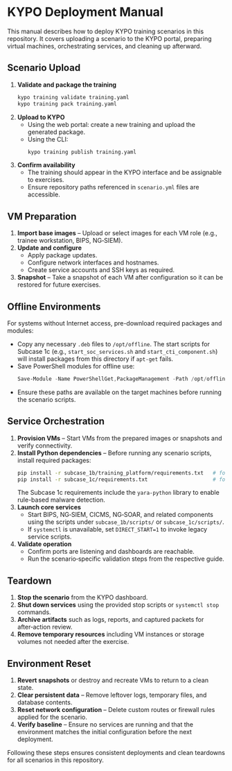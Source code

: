 # KYPO Deployment Manual

This manual describes how to deploy KYPO training scenarios in this repository. It covers uploading a scenario to the KYPO portal, preparing virtual machines, orchestrating services, and cleaning up afterward.

## Scenario Upload

1. **Validate and package the training**
   ```bash
   kypo training validate training.yaml
   kypo training pack training.yaml
   ```
2. **Upload to KYPO**
   - Using the web portal: create a new training and upload the generated package.
   - Using the CLI:
     ```bash
     kypo training publish training.yaml
     ```
3. **Confirm availability**
   - The training should appear in the KYPO interface and be assignable to exercises.
   - Ensure repository paths referenced in `scenario.yml` files are accessible.

## VM Preparation

1. **Import base images** – Upload or select images for each VM role (e.g., trainee workstation, BIPS, NG‑SIEM).
2. **Update and configure**
   - Apply package updates.
   - Configure network interfaces and hostnames.
   - Create service accounts and SSH keys as required.
3. **Snapshot** – Take a snapshot of each VM after configuration so it can be restored for future exercises.

## Offline Environments

For systems without Internet access, pre-download required packages and modules:

- Copy any necessary `.deb` files to `/opt/offline`. The start scripts for Subcase 1c
  (e.g., `start_soc_services.sh` and `start_cti_component.sh`) will install packages
  from this directory if `apt-get` fails.
- Save PowerShell modules for offline use:
  ```powershell
  Save-Module -Name PowerShellGet,PackageManagement -Path /opt/offline/psmodules
  ```
- Ensure these paths are available on the target machines before running the scenario scripts.

## Service Orchestration

1. **Provision VMs** – Start VMs from the prepared images or snapshots and verify connectivity.
2. **Install Python dependencies** – Before running any scenario scripts, install required packages:
   ```bash
   pip install -r subcase_1b/training_platform/requirements.txt   # for Subcase 1b
   pip install -r subcase_1c/requirements.txt                     # for Subcase 1c
   ```
   The Subcase 1c requirements include the `yara-python` library to enable
   rule-based malware detection.
3. **Launch core services**
   - Start BIPS, NG‑SIEM, CICMS, NG‑SOAR, and related components using the scripts under `subcase_1b/scripts/` or `subcase_1c/scripts/`.
   - If `systemctl` is unavailable, set `DIRECT_START=1` to invoke legacy service scripts.
4. **Validate operation**
   - Confirm ports are listening and dashboards are reachable.
   - Run the scenario‑specific validation steps from the respective guide.

## Teardown

1. **Stop the scenario** from the KYPO dashboard.
2. **Shut down services** using the provided stop scripts or `systemctl stop` commands.
3. **Archive artifacts** such as logs, reports, and captured packets for after‑action review.
4. **Remove temporary resources** including VM instances or storage volumes not needed after the exercise.

## Environment Reset

1. **Revert snapshots** or destroy and recreate VMs to return to a clean state.
2. **Clear persistent data** – Remove leftover logs, temporary files, and database contents.
3. **Reset network configuration** – Delete custom routes or firewall rules applied for the scenario.
4. **Verify baseline** – Ensure no services are running and that the environment matches the initial configuration before the next deployment.

Following these steps ensures consistent deployments and clean teardowns for all scenarios in this repository.
